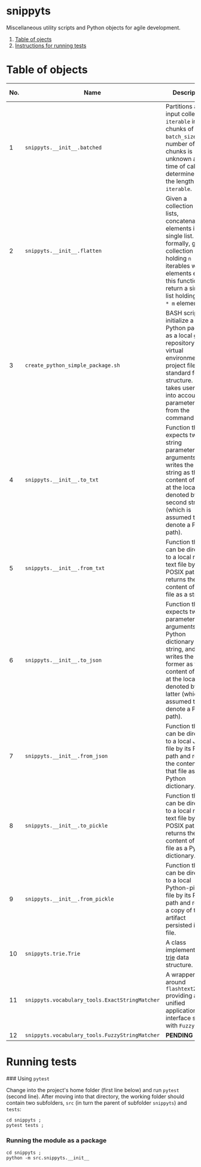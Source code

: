 # snippyts

Miscellaneous utility scripts and Python objects for agile development.

1. [Table of ojects](#table-of-objects)
2. [Instructions for running tests](#running-tests)


# Table of objects

| No. | Name | Description | Date added | Date reviewed |
| --- | --- | --- | --- | --- |
| 1 | `snippyts.__init__.batched` | Partitions an input collection `iterable` into chunks of size `batch_size`. The number of chunks is unknown at the time of calling is determined by the length of `iterable`. | September 22nd, 2024 | September 22nd, 2024 |
| 2 | `snippyts.__init__.flatten` | Given a collection of lists, concatenates all elements into a single list. More formally, given a collection holding `n` iterables with `m` elements each, this function will return a single list holding all `n * m` elements. | September 22nd, 2024 | September 22nd, 2024 |
| 3 | `create_python_simple_package.sh` | BASH script to initialize a local Python package as a local git repository with a virtual environment, project files, and standard folder structure. It takes user input into account for parameterization from the command line. | September 22nd, 2024 | September 23rd, 2024 |
| 4 | `snippyts.__init__.to_txt` | Function that expects two string parameters as arguments and writes the first string as the content of a file at the location denoted by the second string (which is assumed to denote a POSIX path). | September 23rd, 2024 | September 23rd, 2024 |
| 5 | `snippyts.__init__.from_txt` | Function that can be directed to a local raw text file by its POSIX path and returns the content of that file as a string. | September 23rd, 2024 | September 23rd, 2024 |
| 6 | `snippyts.__init__.to_json` | Function that expects two parameters as arguments, a Python dictionary and a string, and writes the former as the content of a file at the location denoted by the latter (which is assumed to denote a POSIX path). | September 24th, 2024 | September 24th, 2024 |
| 7 | `snippyts.__init__.from_json` | Function that can be directed to a local JSON file by its POSIX path and returns the content of that file as a Python dictionary. | September 24th, 2024 | September 24th, 2024 |
| 8 | `snippyts.__init__.to_pickle` | Function that can be directed to a local raw text file by its POSIX path and returns the content of that file as a Python dictionary. | October 3rd, 2024 | October 3rd, 2024 |
| 9 | `snippyts.__init__.from_pickle` | Function that can be directed to a local Python-pickle file by its POSIX path and returns a copy of the artifact  persisted in that file. | October 3rd, 2024 | October 3rd, 2024 |
| 10 | `snippyts.trie.Trie` | A class implementing a [trie](https://en.wikipedia.org/wiki/Trie) data structure. | October 3rd, 2024 | October 3rd, 2024 |
| 11 | `snippyts.vocabulary_tools.ExactStringMatcher` | A wrapper around `flashtext2` providing a unified application interface shared with `FuzzySet`. | October 12th, 2024 | October 12th, 2024 |
| 12 | `snippyts.vocabulary_tools.FuzzyStringMatcher` | **PENDING** | **PENDING**| **PENDING** |


# Running tests

### Using `pytest`

Change into the project's home folder (first line below) and run `pytest` (second line). After moving into that directory, the working folder should contain two subfolders, `src` (in turn the parent of subfolder `snippyts`) and `tests`:

```
cd snippyts ;
pytest tests ;
```

### Running the module as a package

```
cd snippyts ;
python -m src.snippyts.__init__
```